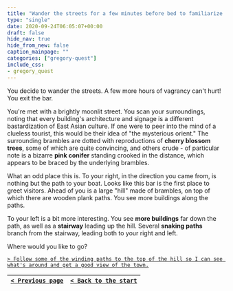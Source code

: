 ```yaml
---
title: "Wander the streets for a few minutes before bed to familiarize myself with the town."
type: "single"
date: 2020-09-24T06:05:07+00:00
draft: false
hide_nav: true
hide_from_new: false
caption_mainpage: ""
categories: ["gregory-quest"]
include_css:
- gregory_quest
---
```


You decide to wander the streets. A few more hours of vagrancy can't hurt! You exit the bar.

You're met with a brightly moonlit street. You scan your surroundings, noting that every building's architecture and signage is a different bastardization of East Asian culture. If one were to peer into the mind of a clueless tourist, this would be their idea of "the mysterious orient." The surrounding brambles are dotted with reproductions of **cherry blossom trees**, some of which are quite convincing, and others crude - of particular note is a bizarre **pink conifer** standing crooked in the distance, which appears to be braced by the underlying brambles.

What an odd place this is. To your right, in the direction you came from, is nothing but the path to your boat. Looks like this bar is the first place to greet visitors. Ahead of you is a large "hill" made of brambles, on top of which there are wooden plank paths. You see more buildings along the paths.

To your left is a bit more interesting. You see **more buildings** far down the path, as well as a **stairway** leading up the hill. Several **snaking paths** branch from the stairway, leading both to your right and left.

Where would you like to go?

[``> Follow some of the winding paths to the top of the hill so I can see what's around and get a good view of the town.``](../67)

|[``< Previous page``](../65)|[``< Back to the start``](../)|
|---|---|